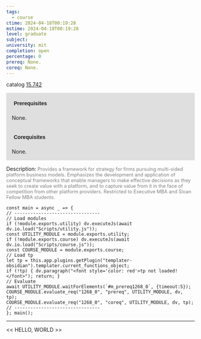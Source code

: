 ```yaml
---
tags:
  - course
ctime: 2024-04-18T00:19:28
mstime: 2024-04-18T00:19:28
level: graduate
subject: 
university: mit
completion: open
percentage: 0
prereq: None.
coreq: None.
---
```


catalog [15.742](http://student.mit.edu/catalog/m15c.html#15.742)

<span style="display: block; padding: 15px; background-color: rgb(100, 100, 100, 0.2);"><font id="m_prereq1268_0" style="display: block; font-family: Arial, sans-serif; font-weight: bold; padding: 5px">Prerequisites</font><br><span id="prereq1268_0">None.</span></span>
<span style="display: block; padding: 15px; background-color: rgb(100, 100, 100, 0.2);"><font id="m_coreq1268_0" style="display: block; font-family: Arial, sans-serif; font-weight: bold; padding: 5px">Corequisites</font><br><span id="coreq1268_0">None.</span></span>

<font style="">Description:</font>
<font style="color: grey; font-size: 0.8rem;">Provides a framework for strategy for firms pursuing multi-sided platform business models. Emphasizes the development and application of conceptual frameworks that enable managers to make effective decisions as they seek to create value with a platform, and to capture value from it in the face of competition from other platform providers. Restricted to Executive MBA and Sloan Fellow MBA students.</font>

```dataviewjs
const main = async _ => {
// --------------------------------
// Load modules
if (!module.exports.utility) dv.executeJs(await dv.io.load("Scripts/utility.js"));
const UTILITY_MODULE = module.exports.utility;
if (!module.exports.course) dv.executeJs(await dv.io.load("Scripts/course.js"));
const COURSE_MODULE = module.exports.course;
// Load tp
let tp = this.app.plugins.getPlugin("templater-obsidian").templater.current_functions_object;
if (!tp) { dv.paragraph("<font style='color: red'>tp not loaded!</font>"); return; }
// Evaluate
await UTILITY_MODULE.waitForElements(`#m_prereq1268_0`, {timeout:5});
COURSE_MODULE.evaluate_req("1268_0", "prereq", UTILITY_MODULE, dv, tp);
COURSE_MODULE.evaluate_req("1268_0", "coreq", UTILITY_MODULE, dv, tp);
// --------------------------------
}; main();
```

---

<< HELLO, WORLD >>
